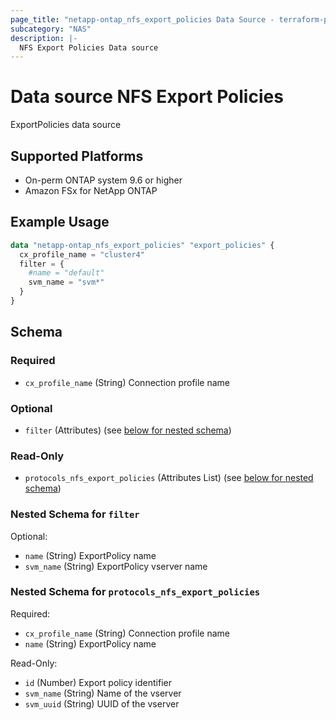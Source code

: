 ```yaml
---
page_title: "netapp-ontap_nfs_export_policies Data Source - terraform-provider-netapp-ontap"
subcategory: "NAS"
description: |-
  NFS Export Policies Data source
---
```


# Data source NFS Export Policies

ExportPolicies data source

## Supported Platforms
* On-perm ONTAP system 9.6 or higher
* Amazon FSx for NetApp ONTAP

## Example Usage
```terraform
data "netapp-ontap_nfs_export_policies" "export_policies" {
  cx_profile_name = "cluster4"
  filter = {
    #name = "default"
    svm_name = "svm*"
  }
}
```

<!-- schema generated by tfplugindocs -->
## Schema

### Required

- `cx_profile_name` (String) Connection profile name

### Optional

- `filter` (Attributes) (see [below for nested schema](#nestedatt--filter))

### Read-Only

- `protocols_nfs_export_policies` (Attributes List) (see [below for nested schema](#nestedatt--protocols_nfs_export_policies))

<a id="nestedatt--filter"></a>
### Nested Schema for `filter`

Optional:

- `name` (String) ExportPolicy name
- `svm_name` (String) ExportPolicy vserver name


<a id="nestedatt--protocols_nfs_export_policies"></a>
### Nested Schema for `protocols_nfs_export_policies`

Required:

- `cx_profile_name` (String) Connection profile name
- `name` (String) ExportPolicy name

Read-Only:

- `id` (Number) Export policy identifier
- `svm_name` (String) Name of the vserver
- `svm_uuid` (String) UUID of the vserver


